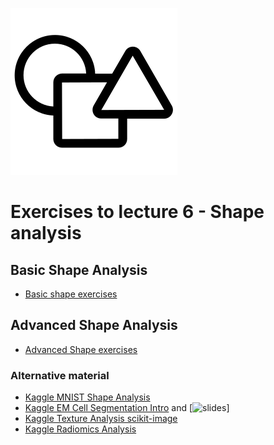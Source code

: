 ![](../../docs/figures/np_shape_2328381_000000.svg)
# Exercises to lecture 6 - Shape analysis

## Basic Shape Analysis
- [Basic shape exercises](https://github.com/ImagingLectures/Quantitative-Big-Imaging-2022/blob/main/Exercises/06-Shapes/06-Exercises.ipynb)


## Advanced Shape Analysis
- [Advanced Shape exercises](https://github.com/ImagingLectures/Quantitative-Big-Imaging-2022/blob/main/Exercises/06-Shapes/06-AdvShape.ipynb)


### Alternative material
- [Kaggle MNIST Shape Analysis](https://www.kaggle.com/kmader/digit-recognizer/qbi2017-single-object-analysis) 
- [Kaggle EM Cell Segmentation Intro](https://www.kaggle.com/kmader/d/kmader/electron-microscopy-3d-segmentation/qbi-single-object-analysis/) and [![slides](https://img.shields.io/badge/interactive-notebook-blue.svg)]
- [Kaggle Texture Analysis scikit-image](https://www.kaggle.com/kmader/qbi-texture-analysis)
- [Kaggle Radiomics Analysis](https://www.kaggle.com/kmader/qbi-radiomics-analysis)
